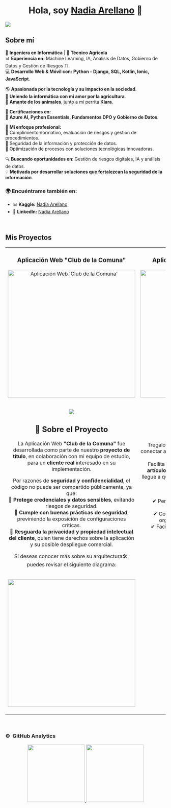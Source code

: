 <div align="center">
<h1 align="center">Hola, soy <a href="https://www.linkedin.com/in/nadia-aracelly-arellano-gonz%C3%A1lez-426aa721?lipi=urn%3Ali%3Apage%3Ad_flagship3_profile_view_base_contact_details%3Bj4VlQ70lRJ6Ebm1f4ZLc0Q%3D%3D">Nadia Arellano</a> 👋</h1>
</div>
<img src="https://imgur.com/bhLMWMU.png">

## Sobre mí  
🚀 **Ingeniera en Informática** | 🌱 **Técnico Agrícola**  
📊 **Experiencia en:** Machine Learning, IA, Análisis de Datos, Gobierno de Datos y Gestión de Riesgos TI.  
💻 **Desarrollo Web & Móvil con:** **Python - Django, SQL, Kotlin, Ionic, JavaScript**.  

🌎 **Apasionada por la tecnología y su impacto en la sociedad**.  
🌿 **Uniendo la informática con mi amor por la agricultura**.  
🐶 **Amante de los animales**, junto a mi perrita **Kiara**.  

📜 **Certificaciones en:**  
🔹 **Azure AI, Python Essentials, Fundamentos DPO y Gobierno de Datos**.  

🎯 **Mi enfoque profesional:**  
🔹 Cumplimiento normativo, evaluación de riesgos y gestión de procedimientos.  
🔹 Seguridad de la información y protección de datos.  
🔹 Optimización de procesos con soluciones tecnológicas innovadoras.  

🔍 **Buscando oportunidades en**: Gestión de riesgos digitales, IA y análisis de datos.  
💡 **Motivada por desarrollar soluciones que fortalezcan la seguridad de la información**.  
 

### 🌍 Encuéntrame también en:

- 📊 **Kaggle:** [Nadia Arellano](https://www.kaggle.com/nadiaarellanog)  
- 🔗 **LinkedIn:** [Nadia Arellano](https://www.linkedin.com/in/nadia-aracelly-arellano-gonz%C3%A1lez-426aa721/)  

<br>


## Mis Proyectos
<table>
<tr>
<td width="50%" valign="top">
<h3 align="center">Aplicación Web "Club de la Comuna"</h3>
<div align="center">
<img src="https://imgur.com/QWJF39P.png" width="400" alt="Aplicación Web 'Club de la Comuna'">
<p>
<br>
<a href="https://www.youtube.com/watch?v=yyWqx2GflOA" target="_blank">
    <img src="https://img.shields.io/badge/%20Ver%20en%20YouTube-FF0000?style=for-the-badge&logo=youtube&logoColor=white">
</a>
</p>

  ## 📌 Sobre el Proyecto 
  
La Aplicación Web **"Club de la Comuna"** fue desarrollada como parte de nuestro **proyecto de título**, en colaboración con mi equipo de estudio, para un **cliente real** interesado en su implementación.  

Por razones de **seguridad y confidencialidad**, el código no puede ser compartido públicamente, ya que:  
🔹 **Protege credenciales y datos sensibles**, evitando riesgos de seguridad.  
🔹 **Cumple con buenas prácticas de seguridad**, previniendo la exposición de configuraciones críticas.  
🔹 **Resguarda la privacidad y propiedad intelectual del cliente**, quien tiene derechos sobre la aplicación y su posible despliegue comercial.  

Si deseas conocer más sobre su arquitectura🛠, puedes revisar el siguiente diagrama:  

<br>
<img src="https://imgur.com/uwvvl5V.png" width="400">
  <br>
  <br>
</div>    
</td>


<td width="50%" valign="top">
<h3 align="center">Aplicación Móvil Android "Tregalo"</h3>
<div align="center">
<img src="https://imgur.com/slRoqjy.jpg" width="400" alt="Aplicación Web "Club de la Comuna"></a>
<p>
</a>
<br>
<a href="https://github.com/Nadarellano/app_android_Tregalo" target="_blank">
    <img src="https://img.shields.io/badge/%20Ver%20en%20GitHub-181717?style=for-the-badge&logo=github&logoColor=white">
</a>
<a href="https://www.youtube.com/watch?v=ueYXdXZVPnY" target="_blank">
    <img src="https://img.shields.io/badge/%20Ver%20en%20YouTube-FF0000?style=for-the-badge&logo=youtube&logoColor=white">
</a>
</a>
</p>
  
## 📌 Sobre el Proyecto

Tregalo es una **aplicación móvil** diseñada para conectar a **donantes** con personas y organizaciones que necesitan ayuda.  
Facilita la donación de **ropa, alimentos y otros artículos esenciales**, permitiendo que el apoyo llegue a quienes más lo necesitan de manera rápida y eficiente.  

🎯 **¿Cómo funciona?**  
✔ Permite a los donantes publicar artículos disponibles para donar.  
✔ Conecta a quienes necesitan ayuda con organizaciones y personas cercanas.  
✔ Facilita la gestión de donaciones para una distribución más efectiva.  
<br>
</div>
                                                                                      
</td>                                                       
</table> 
</div>
<br>

### ⚙️ &nbsp;GitHub Analytics

<p align="center">
<a href="https://github.com/Nadarellano">
  <img height="180em" src="https://github-readme-stats-eight-theta.vercel.app/api?username=Nadarellano&show_icons=true&theme=tokyonight&include_all_commits=true&count_private=true"/>
  <img height="180em" src="https://github-readme-stats-eight-theta.vercel.app/api/top-langs/?username=Nadarellano&layout=compact&langs_count=8&theme=tokyonight"/>
</a>
</p>

